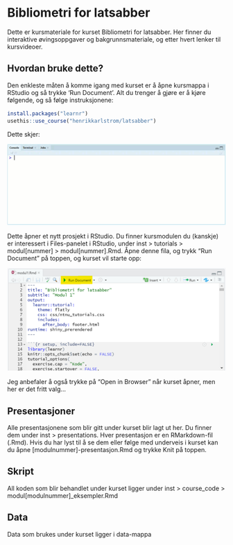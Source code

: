 
<!-- README.md is generated from README.Rmd. Please edit that file -->

# Bibliometri for latsabber

Dette er kursmateriale for kurset Bibliometri for latsabber. Her finner
du interaktive øvingsoppgaver og bakgrunnsmateriale, og etter hvert
lenker til kursvideoer.

## Hvordan bruke dette?

Den enkleste måten å komme igang med kurset er å åpne kursmappa i
RStudio og så trykke ‘Run Document’. Alt du trenger å gjøre er å kjøre
følgende, og så følge instruksjonene:

``` r
install.packages("learnr")
usethis::use_course("henrikkarlstrom/latsabber")
```

Dette skjer:

![](inst/images/install.gif)

Dette åpner et nytt prosjekt i RStudio. Du finner kursmodulen du
(kanskje) er interessert i Files-panelet i RStudio, under inst \>
tutorials \> modul\[nummer\] \> modul\[nummer\].Rmd. Åpne denne fila, og
trykk “Run Document” på toppen, og kurset vil starte opp:

![](inst/images/run.png)

Jeg anbefaler å også trykke på “Open in Browser” når kurset åpner, men
her er det fritt valg…

## Presentasjoner

Alle presentasjonene som blir gitt under kurset blir lagt ut her. Du
finner dem under inst \> presentations. Hver presentasjon er en
RMarkdown-fil (.Rmd). Hvis du har lyst til å se dem eller følge med
underveis i kurset kan du åpne \[modulnummer\]-presentasjon.Rmd og
trykke Knit på toppen.

## Skript

All koden som blir behandlet under kurset ligger under inst \>
course\_code \> modul\[modulnummer\]\_eksempler.Rmd

## Data

Data som brukes under kurset ligger i data-mappa
